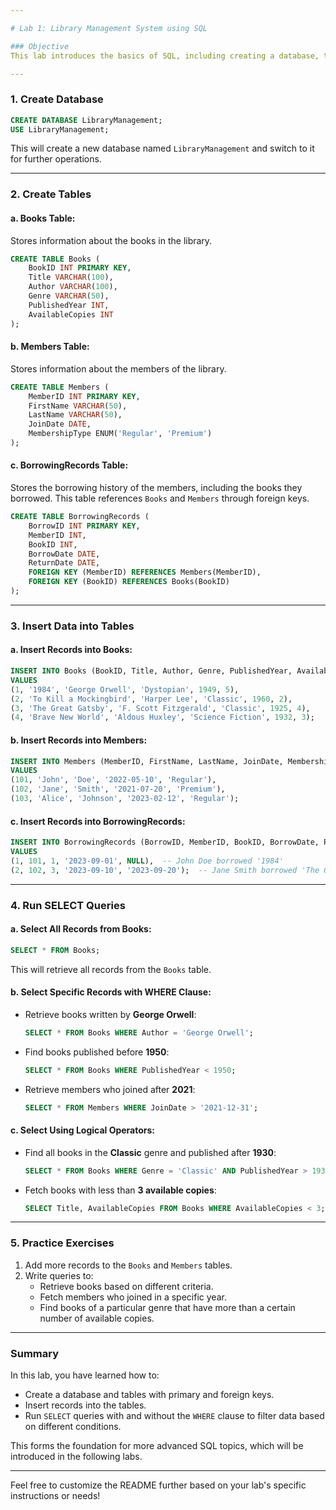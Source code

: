 ```yaml
---

# Lab 1: Library Management System using SQL

### Objective
This lab introduces the basics of SQL, including creating a database, tables with primary and foreign keys, inserting data, and running `SELECT` queries with and without the `WHERE` clause. We will use a **Library Management System** as the use case to apply these SQL operations.

---
```


### 1. **Create Database**

```sql
CREATE DATABASE LibraryManagement;
USE LibraryManagement;
```

This will create a new database named `LibraryManagement` and switch to it for further operations.

---

### 2. **Create Tables**

#### a. **Books Table**:
Stores information about the books in the library.

```sql
CREATE TABLE Books (
    BookID INT PRIMARY KEY,
    Title VARCHAR(100),
    Author VARCHAR(100),
    Genre VARCHAR(50),
    PublishedYear INT,
    AvailableCopies INT
);
```

#### b. **Members Table**:
Stores information about the members of the library.

```sql
CREATE TABLE Members (
    MemberID INT PRIMARY KEY,
    FirstName VARCHAR(50),
    LastName VARCHAR(50),
    JoinDate DATE,
    MembershipType ENUM('Regular', 'Premium')
);
```

#### c. **BorrowingRecords Table**:
Stores the borrowing history of the members, including the books they borrowed. This table references `Books` and `Members` through foreign keys.

```sql
CREATE TABLE BorrowingRecords (
    BorrowID INT PRIMARY KEY,
    MemberID INT,
    BookID INT,
    BorrowDate DATE,
    ReturnDate DATE,
    FOREIGN KEY (MemberID) REFERENCES Members(MemberID),
    FOREIGN KEY (BookID) REFERENCES Books(BookID)
);
```

---

### 3. **Insert Data into Tables**

#### a. **Insert Records into Books**:
```sql
INSERT INTO Books (BookID, Title, Author, Genre, PublishedYear, AvailableCopies)
VALUES 
(1, '1984', 'George Orwell', 'Dystopian', 1949, 5),
(2, 'To Kill a Mockingbird', 'Harper Lee', 'Classic', 1960, 2),
(3, 'The Great Gatsby', 'F. Scott Fitzgerald', 'Classic', 1925, 4),
(4, 'Brave New World', 'Aldous Huxley', 'Science Fiction', 1932, 3);
```

#### b. **Insert Records into Members**:
```sql
INSERT INTO Members (MemberID, FirstName, LastName, JoinDate, MembershipType)
VALUES 
(101, 'John', 'Doe', '2022-05-10', 'Regular'),
(102, 'Jane', 'Smith', '2021-07-20', 'Premium'),
(103, 'Alice', 'Johnson', '2023-02-12', 'Regular');
```

#### c. **Insert Records into BorrowingRecords**:
```sql
INSERT INTO BorrowingRecords (BorrowID, MemberID, BookID, BorrowDate, ReturnDate)
VALUES 
(1, 101, 1, '2023-09-01', NULL),  -- John Doe borrowed '1984'
(2, 102, 3, '2023-09-10', '2023-09-20');  -- Jane Smith borrowed 'The Great Gatsby'
```

---

### 4. **Run SELECT Queries**

#### a. **Select All Records from Books**:
```sql
SELECT * FROM Books;
```

This will retrieve all records from the `Books` table.

#### b. **Select Specific Records with WHERE Clause**:
- Retrieve books written by **George Orwell**:
  ```sql
  SELECT * FROM Books WHERE Author = 'George Orwell';
  ```

- Find books published before **1950**:
  ```sql
  SELECT * FROM Books WHERE PublishedYear < 1950;
  ```

- Retrieve members who joined after **2021**:
  ```sql
  SELECT * FROM Members WHERE JoinDate > '2021-12-31';
  ```

#### c. **Select Using Logical Operators**:
- Find all books in the **Classic** genre and published after **1930**:
  ```sql
  SELECT * FROM Books WHERE Genre = 'Classic' AND PublishedYear > 1930;
  ```

- Fetch books with less than **3 available copies**:
  ```sql
  SELECT Title, AvailableCopies FROM Books WHERE AvailableCopies < 3;
  ```

---

### 5. **Practice Exercises**
1. Add more records to the `Books` and `Members` tables.
2. Write queries to:
   - Retrieve books based on different criteria.
   - Fetch members who joined in a specific year.
   - Find books of a particular genre that have more than a certain number of available copies.

---

### Summary
In this lab, you have learned how to:
- Create a database and tables with primary and foreign keys.
- Insert records into the tables.
- Run `SELECT` queries with and without the `WHERE` clause to filter data based on different conditions.

This forms the foundation for more advanced SQL topics, which will be introduced in the following labs.

---

Feel free to customize the README further based on your lab's specific instructions or needs!